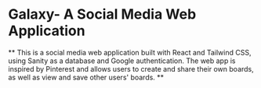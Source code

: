 # Galaxy- A Social Media Web Application
** This is a social media web application built with React and Tailwind CSS, using Sanity as a database and Google authentication. The web app is inspired by Pinterest and allows users to create and share their own boards, as well as view and save other users' boards. **
